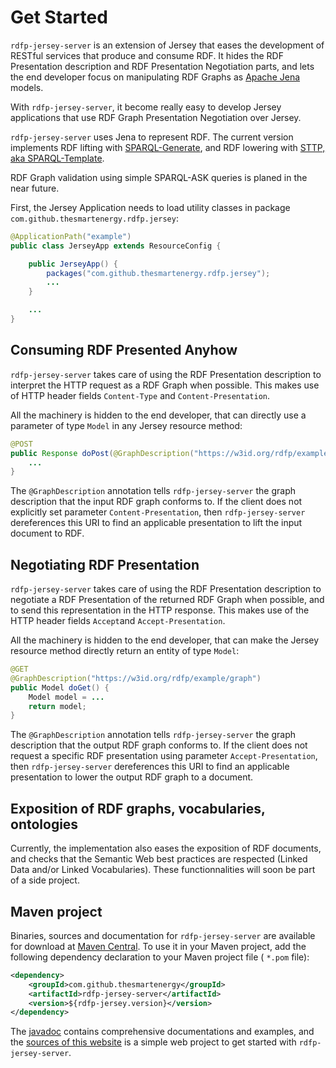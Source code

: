 
# Get Started

`rdfp-jersey-server` is an extension of Jersey that eases the development of RESTful services that produce and consume RDF. It hides the RDF Presentation description and RDF Presentation Negotiation parts, and lets the end developer focus on manipulating RDF Graphs as [Apache Jena](http://jena.apache.org/) models.

With `rdfp-jersey-server`, it become really easy to develop Jersey applications that use RDF Graph Presentation Negotiation over Jersey. 

`rdfp-jersey-server` uses Jena to represent RDF. The current version implements RDF lifting with [SPARQL-Generate](https://w3id.org/sparql-generate/), and RDF lowering with [STTP, aka SPARQL-Template](https://ns.inria.fr/sparql-template/).

RDF Graph validation using simple SPARQL-ASK queries is planed in the near future.


First, the Jersey Application needs to load utility classes in package `com.github.thesmartenergy.rdfp.jersey`:

```java
@ApplicationPath("example")
public class JerseyApp extends ResourceConfig {

    public JerseyApp() {
        packages("com.github.thesmartenergy.rdfp.jersey");
        ...
    }

    ...
} 
```

## Consuming RDF Presented Anyhow

`rdfp-jersey-server` takes care of using the RDF Presentation description to interpret the HTTP request as a RDF Graph when possible. This makes use of HTTP header fields `Content-Type` and `Content-Presentation`.

All the machinery is hidden to the end developer, that can directly use a parameter of type `Model` in any Jersey resource method:

```java
@POST
public Response doPost(@GraphDescription("https://w3id.org/rdfp/example/graph") Model model) {
    ...
}
```

The `@GraphDescription` annotation tells `rdfp-jersey-server` the graph description that the input RDF graph conforms to. If the client does not explicitly set parameter `Content-Presentation`, then `rdfp-jersey-server` dereferences this URI to find an applicable presentation to lift the input document to RDF.


## Negotiating RDF Presentation

`rdfp-jersey-server` takes care of using the RDF Presentation description to negotiate a RDF Presentation of the returned RDF Graph when possible, and to send this representation in the HTTP response. This makes use of the HTTP header fields `Accept`and `Accept-Presentation`.

All the machinery is hidden to the end developer, that can make the Jersey resource method directly return an entity of type `Model`:

```java
@GET
@GraphDescription("https://w3id.org/rdfp/example/graph")
public Model doGet() {
    Model model = ...
    return model;
}
```

The `@GraphDescription` annotation tells `rdfp-jersey-server` the graph description that the output RDF graph conforms to. If the client does not request a specific RDF presentation using parameter `Accept-Presentation`, then `rdfp-jersey-server` dereferences this URI to find an applicable presentation to lower the output RDF graph to a document.


## Exposition of RDF graphs, vocabularies, ontologies

Currently, the implementation also eases the exposition of RDF documents, and checks that the Semantic Web best practices are respected (Linked Data and/or Linked Vocabularies). These functionnalities will soon be part of a side project.


## Maven project

Binaries, sources and documentation for `rdfp-jersey-server` are available for download at [Maven Central](http://search.maven.org/#search%7Cga%7C1%7Crdfp-jersey%22). To use it in your Maven project, add the following dependency declaration to your Maven project file ( `*.pom` file):
 
```xml
<dependency>
    <groupId>com.github.thesmartenergy</groupId>
    <artifactId>rdfp-jersey-server</artifactId>
    <version>${rdfp-jersey.version}</version>
</dependency>
```

The [javadoc](https://w3id.org/rdfp/apidocs/index.html) contains comprehensive documentations and examples, and the [sources of this website](https://github.com/thesmartenergy/rdfp/tree/master/rdfp-website) is a simple web project to get started with `rdfp-jersey-server`. 

